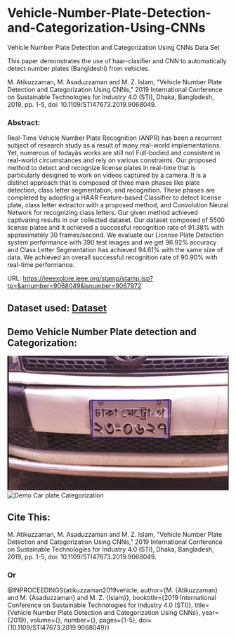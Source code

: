 # Vehicle-Number-Plate-Detection-and-Categorization-Using-CNNs
Vehicle Number Plate Detection and Categorization Using CNNs Data Set

This paper demonstrates the use of haar-clasifier and CNN to automatically detect number plates (Bangldeshi) from vehicles.

M. Atikuzzaman, M. Asaduzzaman and M. Z. Islam, "Vehicle Number Plate Detection and Categorization Using CNNs," 2019 International Conference on Sustainable Technologies for Industry 4.0 (STI), Dhaka, Bangladesh, 2019, pp. 1-5, doi: 10.1109/STI47673.2019.9068049.

### Abstract:
Real-Time Vehicle Number Plate Recognition (ANPR) has been a recurrent subject of research study as a result of many real-world implementations. Yet, numerous of todayâs works are still not Full-bodied and consistent in real-world circumstances and rely on various constraints. Our proposed method to detect and recognize license plates in real-time that is particularly designed to work on videos captured by a camera. It is a distinct approach that is composed of three main phases like plate detection, class letter segmentation, and recognition. These phases are completed by adopting a HAAR Feature-based Classifier to detect license plate, class letter extractor with a proposed method, and Convolution Neural Network for recognizing class letters. Our given method achieved captivating results in our collected dataset. Our dataset composed of 5500 license plates and it achieved a successful recognition rate of 91.38% with approximately 30 frames/second. We evaluate our License Plate Detection system performance with 390 test images and we get 96.92% accuracy and Class Letter Segmentation has achieved 94.61% with the same size of data. We achieved an overall successful recognition rate of 90.90% with real-time performance.

URL: https://ieeexplore.ieee.org/stamp/stamp.jsp?tp=&arnumber=9068049&isnumber=9067972


## Dataset used: [Dataset](https://drive.google.com/file/d/1T2Y9Uo0yQA4CddqAKRcDWIcKs4G95XkF/view?usp=sharing)

## Demo Vehicle Number Plate detection and Categorization:
![Demo Car plate detection](https://github.com/atikuzzaman524/Vehicle-Number-Plate-Detection-and-Categorization-Using-CNNs/blob/main/DemoTest/PlateDetection.PNG)
![Demo Car plate Categorization](https://github.com/atikuzzaman524/Vehicle-Number-Plate-Detection-and-Categorization-Using-CNNs/blob/main/DemoTest/FinalOut.gif)

## Cite This:
M. Atikuzzaman, M. Asaduzzaman and M. Z. Islam, "Vehicle Number Plate Detection and Categorization Using CNNs," 2019 International Conference on Sustainable Technologies for Industry 4.0 (STI), Dhaka, Bangladesh, 2019, pp. 1-5, doi: 10.1109/STI47673.2019.9068049.
### Or
@INPROCEEDINGS{atikuzzaman2019vehicle,  author={M. {Atikuzzaman} and M. {Asaduzzaman} and M. Z. {Islam}},  booktitle={2019 International Conference on Sustainable Technologies for Industry 4.0 (STI)},   title={Vehicle Number Plate Detection and Categorization Using CNNs},   year={2019},  volume={},  number={},  pages={1-5},  doi={10.1109/STI47673.2019.9068049}}
